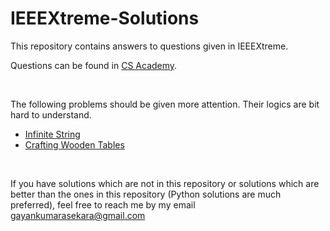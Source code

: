 # IEEEXtreme-Solutions
This repository contains answers to questions given in IEEEXtreme.

Questions can be found in [CS Academy](https://csacademy.com/ieeextreme-practice/task).

<br>

The following problems should be given more attention. Their logics are bit hard to understand.

- [Infinite String](https://github.com/Gayan-Kaushalya/IEEEXtreme-Solutions/blob/main/IEEEXtreme%2013.0/Codes/infinitestring.py)
- [Crafting Wooden Tables](https://github.com/Gayan-Kaushalya/IEEEXtreme-Solutions/blob/main/IEEEXtreme%2014.0/Codes/craftingwoodentables.py)

<br>

If you have solutions which are not in this repository or solutions which are better than the ones in this repository (Python solutions are much preferred), feel free to reach me by my email [gayankumarasekara@gmail.com](mailto:gayankumarasekara@gmail.com)